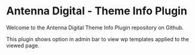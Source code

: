 # Antenna Digital - Theme Info Plugin
Welcome to the Antenna Digital Theme Info Plugin repository on Github.

This plugin shows option in admin bar to view wp templates applied to the viewed page.
